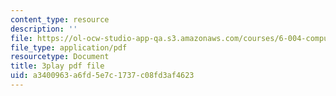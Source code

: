 ```yaml
---
content_type: resource
description: ''
file: https://ol-ocw-studio-app-qa.s3.amazonaws.com/courses/6-004-computation-structures-spring-2017/a3400963a6fd5e7c1737c08fd3af4623_0Q6kYWnhaks.pdf
file_type: application/pdf
resourcetype: Document
title: 3play pdf file
uid: a3400963-a6fd-5e7c-1737-c08fd3af4623
---
```

